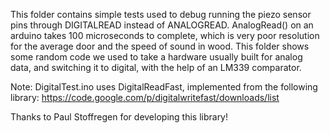 This folder contains simple tests used to debug running the piezo sensor pins through DIGITALREAD instead of ANALOGREAD. 
AnalogRead() on an arduino takes 100 microseconds to complete, which is very poor resolution for the average door and 
the speed of sound in wood. This folder shows some random code we used to take a hardware usually built for analog data, 
and switching it to digital, with the help of an LM339 comparator.

Note:
DigitalTest.ino uses DigitalReadFast, implemented from the following library:
https://code.google.com/p/digitalwritefast/downloads/list

Thanks to Paul Stoffregen for developing this library!


